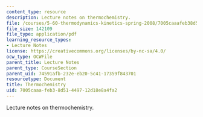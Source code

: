 ```yaml
---
content_type: resource
description: Lecture notes on thermochemistry.
file: /courses/5-60-thermodynamics-kinetics-spring-2008/7005caaafeb38d51449712d18e8a4fa2_lec_6.pdf
file_size: 142109
file_type: application/pdf
learning_resource_types:
- Lecture Notes
license: https://creativecommons.org/licenses/by-nc-sa/4.0/
ocw_type: OCWFile
parent_title: Lecture Notes
parent_type: CourseSection
parent_uid: 74591afb-232e-eb20-5c41-17359f843701
resourcetype: Document
title: Thermochemistry
uid: 7005caaa-feb3-8d51-4497-12d18e8a4fa2
---
```

Lecture notes on thermochemistry.